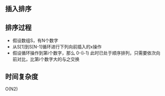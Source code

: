## 插入排序

## 排序过程
- 假设数组S，有N个数字
- 从S[1]到S[N-1]循环进行下列向前插入的x操作
- 假设循环操作到第i个数字，那么 0-(i-1) 此时已处于顺序排列，只需要依次向前对比，比第i个数字大的与之交换

## 时间复杂度
O(N2)

